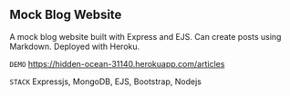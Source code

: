 ## Mock Blog Website

A mock blog website built with Express and EJS. Can create posts using Markdown. Deployed with Heroku.

`DEMO` https://hidden-ocean-31140.herokuapp.com/articles

`STACK` Expressjs, MongoDB, EJS, Bootstrap, Nodejs


